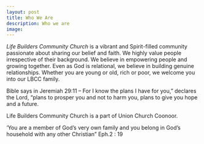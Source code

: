 ```yaml
---
layout: post
title: Who We Are
description: Who we are
image: 
---
```


*Life Builders Community Church* is a vibrant and Spirit-filled community passionate about sharing our belief and faith. We highly value people irrespective of their background. We believe in empowering people and growing together. Even as God is relational, we believe in building genuine relationships. Whether you are young or old, rich or poor, we welcome you into our LBCC family.

Bible says in Jeremiah 29:11 – For I know the plans I have for you,” declares the Lord, “plans to prosper you and not to harm you, plans to give you hope and a future.

Life Builders Community Church is a part of Union Church Coonoor.

‘You are a member of God’s very own family and you belong in God’s household with any other Christian” Eph.2 : 19

